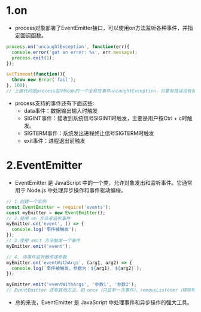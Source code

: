 # 1.on
* process对象部署了EventEmitter接口，可以使用on方法监听各种事件，并指定回调函数。
```js
process.on('uncaughtException', function(err){
  console.error('got an error: %s', err.message);
  process.exit(1);
});

setTimeout(function(){
  throw new Error('fail');
}, 100);
// 上面代码是process监听Node的一个全局性事件uncaughtException，只要有错误没有捕获，就会触发这个事件。
```
* process支持的事件还有下面这些:
  * data事件：数据输出输入时触发
  * SIGINT事件：接收到系统信号SIGINT时触发，主要是用户按Ctrl + c时触发。
  * SIGTERM事件：系统发出进程终止信号SIGTERM时触发
  * exit事件：进程退出前触发

# 2.EventEmitter
* EventEmitter 是 JavaScript 中的一个类，允许对象发出和监听事件。它通常用于 Node.js 中处理异步操作和事件驱动编程。
```js
// 1.创建一个实例
const EventEmitter = require('events');
const myEmitter = new EventEmitter();
// 2.使用 on 方法来监听事件
myEmitter.on('event', () => {
  console.log('事件被触发');
});
// 3.使用 emit 方法触发一个事件
myEmitter.emit('event');

// 4. 向事件监听器传递参数
myEmitter.on('eventWithArgs', (arg1, arg2) => {
  console.log(`事件被触发，参数为：${arg1}, ${arg2}`);
});

myEmitter.emit('eventWithArgs', '参数1', '参数2');
// EventEmitter 还有其他方法，如 once（只监听一次事件）、removeListener（移除特定的监听器）和 removeAllListeners（移除特定事件的所有监听器）。
```
* 总的来说，EventEmitter 是 JavaScript 中处理事件和异步操作的强大工具。